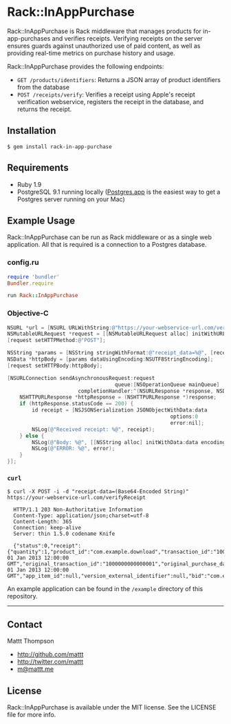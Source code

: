# Rack::InAppPurchase

Rack::InAppPurchase is Rack middleware that manages products for in-app-purchases and verifies receipts. Verifying receipts on the server ensures guards against unauthorized use of paid content, as well as providing real-time metrics on purchase history and usage.

Rack::InAppPurchase provides the following endpoints:

- `GET /products/identifiers`: Returns a JSON array of product identifiers from the database
- `POST /receipts/verify`: Verifies a receipt using Apple's receipt verification webservice, registers the receipt in the database, and returns the receipt.

## Installation

    $ gem install rack-in-app-purchase

## Requirements

- Ruby 1.9
- PostgreSQL 9.1 running locally ([Postgres.app](http://postgresapp.com) is the easiest way to get a Postgres server running on your Mac)

## Example Usage

Rack::InAppPurchase can be run as Rack middleware or as a single web application. All that is required is a connection to a Postgres database.

### config.ru

```ruby
require 'bundler'
Bundler.require

run Rack::InAppPurchase
```

### Objective-C

```objective-c
NSURL *url = [NSURL URLWithString:@"https://your-webservice-url.com/verifyReceipt"];
NSMutableURLRequest *request = [[NSMutableURLRequest alloc] initWithURL:url];
[request setHTTPMethod:@"POST"];

NSString *params = [NSString stringWithFormat:@"receipt_data=%@", [receiptData base64EncodedString]];
NSData *httpBody = [params dataUsingEncoding:NSUTF8StringEncoding];
[request setHTTPBody:httpBody];

[NSURLConnection sendAsynchronousRequest:request
                                   queue:[NSOperationQueue mainQueue]
                       completionHandler:^(NSURLResponse *response, NSData *data, NSError *error) {
    NSHTTPURLResponse *httpResponse = (NSHTTPURLResponse *)response;
    if (httpResponse.statusCode == 200) {
        id receipt = [NSJSONSerialization JSONObjectWithData:data
                                                     options:0 
                                                     error:nil];
        NSLog(@"Received receipt: %@", receipt);
    } else {
        NSLog(@"Body: %@", [[NSString alloc] initWithData:data encoding:NSUTF8StringEncoding]);
        NSLog(@"ERROR: %@", error);
    }
}];
```

### `curl`

    $ curl -X POST -i -d "receipt-data=(Base64-Encoded String)" https://your-webservice-url.com/verifyReceipt

      HTTP/1.1 203 Non-Authoritative Information
      Content-Type: application/json;charset=utf-8
      Content-Length: 365
      Connection: keep-alive
      Server: thin 1.5.0 codename Knife

      {"status":0,"receipt":{"quantity":1,"product_id":"com.example.download","transaction_id":"1000000000000001","purchase_date":"Mon, 01 Jan 2013 12:00:00 GMT","original_transaction_id":"1000000000000001","original_purchase_date":"Mon, 01 Jan 2013 12:00:00 GMT","app_item_id":null,"version_external_identifier":null,"bid":"com.example.app","bvrs":"123456789"}}

An example application can be found in the `/example` directory of this repository.


---

## Contact

Mattt Thompson

- http://github.com/mattt
- http://twitter.com/mattt
- m@mattt.me

## License

Rack::InAppPurchase is available under the MIT license. See the LICENSE file for more info.
